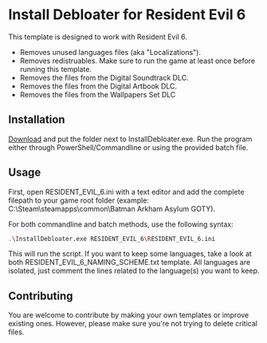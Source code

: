 # Install Debloater for Resident Evil 6

This template is designed to work with Resident Evil 6.
- Removes unused languages files (aka "Localizations").
- Removes redistruables. Make sure to run the game at least once before running this template.
- Removes the files from the Digital Soundtrack DLC.
- Removes the files from the Digital Artbook DLC.
- Removes the files from the Wallpapers Set DLC 
## Installation

[Download](https://github.com/neatodev/InstallDebloater/blob/main/templates/RESIDENT_EVIL_6/RESIDENT_EVIL_6.zip) and put the folder next to InstallDebloater.exe. Run the program either through PowerShell/Commandline or using the provided batch file.

## Usage

First, open RESIDENT_EVIL_6.ini with a text editor and add the complete filepath to your game root folder (example: C:\Steam\steamapps\common\Batman Arkham Asylum GOTY).

For both commandline and batch methods, use the following syntax:

```bash
.\InstallDebloater.exe RESIDENT_EVIL_6\RESIDENT_EVIL_6.ini
```
This will run the script.
If you want to keep some languages, take a look at both RESIDENT_EVIL_6_NAMING_SCHEME.txt template. All languages are isolated, just comment the lines related to the language(s) you want to keep. 

## Contributing
You are welcome to contribute by making your own templates or improve existing ones. However, please make sure you're not trying to delete critical files. 